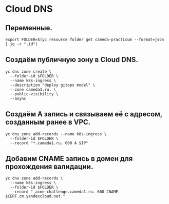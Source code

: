 # Cloud DNS

## Переменные.
```
export FOLDER=$(yc resource folder get cameda-practicum --format=json | jq -r ".id")
```

## Создаём публичную зону в Cloud DNS.

```
yc dns zone create \
  --folder-id $FOLDER \
  --name k8s-ingress \
  --description "deploy gitops model" \
  --zone cameda1.ru. \
  --public-visibility \
  --async
```

## Создаём А запись и связываем её с адресом, созданным ранее в VPC.

```
yc dns zone add-records --name k8s-ingress \
  --folder-id $FOLDER \
  --record "*.cameda1.ru. 600 A $IP"
```

## Добавим CNAME запись в домен для прохождения валидации.

```
yc dns zone add-records \
  --name k8s-ingress \
  --folder-id $FOLDER \
  --record "_acme-challenge.cameda1.ru. 600 CNAME $CERT.cm.yandexcloud.net."
```
